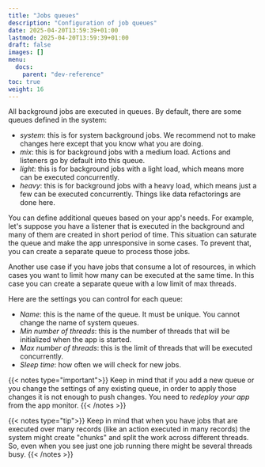 ```yaml
---
title: "Jobs queues"
description: "Configuration of job queues"
date: 2025-04-20T13:59:39+01:00
lastmod: 2025-04-20T13:59:39+01:00
draft: false
images: []
menu:
  docs:
    parent: "dev-reference"
toc: true
weight: 16
---
```


All background jobs are executed in queues. By default, there are some queues defined in the system:

- *system*: this is for system background jobs. We recommend not to make changes here except that you know what you are doing.
- *mix*: this is for background jobs with a medium load. Actions and listeners go by default into this queue.
- *light*: this is for background jobs with a light load, which means more can be executed concurrently.
- *heavy*: this is for background jobs with a heavy load, which means just a few can be executed concurrently. Things like data refactorings are done here.

You can define additional queues based on your app's needs. For example, let's suppose you have a listener that is executed in the background and many of them are created in short period of time. This situation can saturate the queue and make the app unresponsive in some cases. To prevent that, you can create a separate queue to process those jobs.

Another use case if you have jobs that consume a lot of resources, in which cases you want to limit how many can be executed at the same time. In this case you can create a separate queue with a low limit of max threads.

Here are the settings you can control for each queue:

- *Name*: this is the name of the queue. It must be unique. You cannot change the name of system queues.
- *Min number of threads*: this is the number of threads that will be initialized when the app is started.
- *Max number of threads*: this is the limit of threads that will be executed concurrently.
- *Sleep time*: how often we will check for new jobs.

{{< notes type="important">}}
Keep in mind that if you add a new queue or you change the settings of any existing queue, in order to apply those changes it is not enough to push changes. You need to *redeploy your app* from the app monitor.
{{< /notes >}}

{{< notes type="tip">}}
Keep in mind that when you have jobs that are executed over many records (like an action executed in many records) the system might create "chunks" and split the work across different threads. So, even when you see just one job running there might be several threads busy.
{{< /notes >}}
